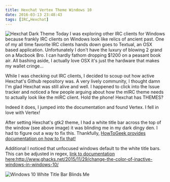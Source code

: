 ```yaml
---
title: Hexchat Vertex Theme Windows 10
date: 2016-03-13 23:48:43
tags: [IRC,Hexchat]
---
```

![Hexchat Dark Theme](http://i.imgur.com/rBb7Ud2.png)
Today I was exploring other IRC clients for Windows because frankly IRC clients on Windows look like relics of ancient past. One of my all time favorite IRC clients hands down goes to Textual, an OSX based application. Unfortunately I don't have the luxury of blowing 2 grand on a Macbook Bro. I can hardly fathom dropping $1200 on a peasant book air. All bashing aside, I actually love OSX it's just the hardware that makes my wallet cringe...

While I was checking out IRC clients, I decided to scoup out how active Hexchat's Github repository was. A very lively community, I thought damn I'm glad Hexchat was still alive and well. I happened to click into the Issue tracker and noticed a few people arguing about how the mIRC theme needs to actually look like the mIRC client. Hold the phone! Hexchat has THEMES?

Indeed it does, I jumped into the documentation and found Vertex. I fell in love with Vertex!

After setting Hexchat's gtk2 theme, I had a white title bar across the top of the window (see above image) it was blinding me in my dark dingy den. I had to figure out a way to fix this. Thankfully, [HowToGeek provides documentation on how to fix that!](http://www.howtogeek.com/222831/how-to-get-colored-window-title-bars-on-windows-10-instead-of-white/)

Additional I noticed that unfocused windows default to the white title bars. This can be adjusted in regex, [link to documentation here:]()http://www.ghacks.net/2015/11/29/change-the-color-of-inactive-windows-in-windows-10/

![Windows 10 White Title Bar Blinds Me](http://i.imgur.com/0S1G2H7.png)
